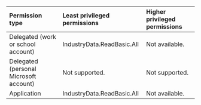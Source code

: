 |Permission type|Least privileged permissions|Higher privileged permissions|
|:---|:---|:---|
|Delegated (work or school account)|IndustryData.ReadBasic.All|Not available.|
|Delegated (personal Microsoft account)|Not supported.|Not supported.|
|Application|IndustryData.ReadBasic.All|Not available.|